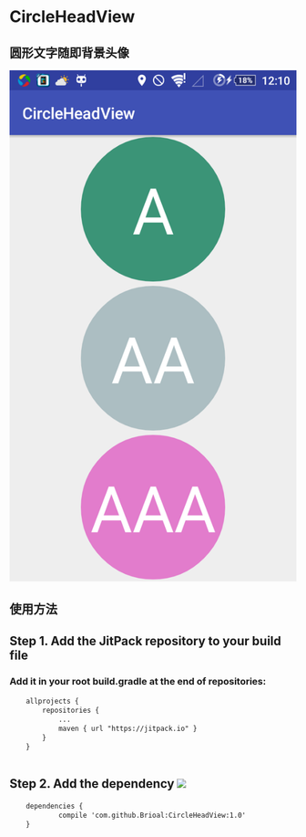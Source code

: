 # CircleHeadView
## 圆形文字随即背景头像
![](https://github.com/Brioal/CircleHeadView/blob/master/art/device-2016-08-22-200908.png)
## 使用方法
## Step 1. Add the JitPack repository to your build file
### Add it in your root build.gradle at the end of repositories:

```
	allprojects {
		repositories {
			...
			maven { url "https://jitpack.io" }
		}
	}
	
```
## Step 2. Add the dependency [![](https://jitpack.io/v/Brioal/CircleHeadView.svg)](https://jitpack.io/#Brioal/CircleHeadView)



```
	dependencies {
	        compile 'com.github.Brioal:CircleHeadView:1.0'
	}
	
```
